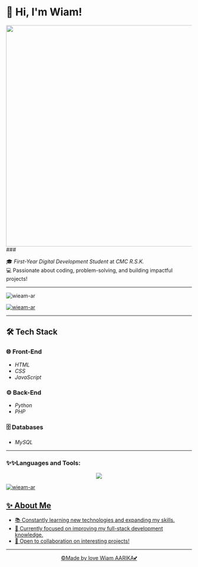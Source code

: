 # 👋 Hi, I'm Wiam!  

<div align="left">
  <img height="600" with="200" src="https://images.pexels.com/photos/305215/pexels-photo-305215.jpeg?cs=srgb&dl=code-coding-programmer-305215.jpg&fm=jpg"
  />
</div>
###

🎓 *First-Year Digital Development Student* at *CMC R.S.K.*  
💻 Passionate about coding, problem-solving, and building impactful projects!  

---
<p align="left"> <img src="https://komarev.com/ghpvc/?username=wieam-ar&label=Profile%20views&color=0e75b6&style=flat" alt="wieam-ar" /> </p>

<p align="left"> <a href="https://github.com/ryo-ma/github-profile-trophy"><img src="https://github-profile-trophy.vercel.app/?username=wieam-ar" alt="wieam-ar" /></a> </p>




-----
## 🛠️ Tech Stack  

### 🌐 Front-End  
- *HTML*  
- *CSS*  
- *JavaScript*  

### ⚙️ Back-End  
- *Python*  
- *PHP*  

### 🗄️ Databases  
- *MySQL*  


---
<h3 align="left">✨✨Languages and Tools:</h3>

<p align="center">
  <a href="https://skillicons.dev">
<img src="https://skillicons.dev/icons?i=js,html,css,github,git,react,arduino,c,py,bootstrap,nodejs,mysql,php,discord,pycharm,tailwind,figma,&theme=dark&perline=12"\>
</p>

                    
       
<p><img align="center" src="https://github-readme-stats.vercel.app/api/top-langs?username=wieam-ar&show_icons=true&locale=en&layout=compact" alt="wieam-ar" /></p>


## ✨ About Me  
- 📚 Constantly learning new technologies and expanding my skills.  
- 🌱 Currently focused on improving my full-stack development knowledge.  
- 🤝 Open to collaboration on interesting projects!




---

<div align="center">
  &copy;Made by love Wiam AARIKA💕
</div>
